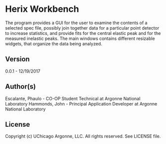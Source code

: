 Herix Workbench
=======================================

The program provides a GUI for the user to examine the contents of a selected spec file, possibly join together data for
a particular point detector to increase statistics, and provide fits for the central elastic peak and for the measured
inelastic peaks. The main windows contains different resizable widgets, that organize the data being analyzed.

Version
-------
0.0.1 - 12/19/2017

Author(s)
---------
Escalante, Phaulo - CO-OP Student Technical at Argonne National Laboratory
Hammonds, John - Principal Application Developer at Argonne National Laboratory

License
-------
Copyright (c) UChicago Argonne, LLC. All rights reserved.
See LICENSE file.